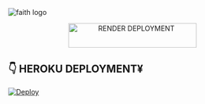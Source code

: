 <img alt="faith logo"  src="https://files.catbox.moe/q8hps6.jpg">
  </a>
</p>
<p align="center">
  <a href="https://deploy-on-render-alpha.vercel.app">
    <img title="RENDER DEPLOYMENT" src="https://img.shields.io/badge/🚀_DEPLOY_ON_RENDER-000000?style=for-the-badge&logo=render&logoColor=white&color=61DAFB" width="260" height="50"/>
  </a>
</p>


## 👇 HEROKU DEPLOYMENT¥

[![Deploy](https://www.herokucdn.com/deploy/button.svg)](https://heroku.com/deploy?template=https://github.com/humphreymbise/CODE8-MD)
